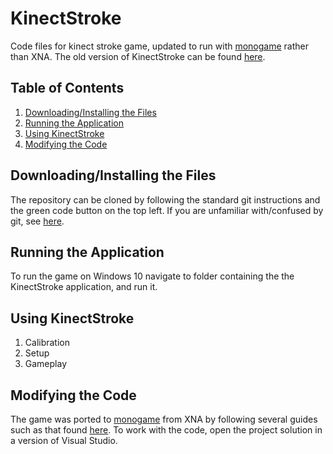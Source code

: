 # KinectStroke

Code files for kinect stroke game, updated to run with [monogame](https://docs.monogame.net/) rather than XNA. The old version of KinectStroke can be found [here](https://github.com/Whisky-Jack/KinectStroke3.0).

## Table of Contents
1. [Downloading/Installing the Files](#downloading)
2. [Running the Application](#running)
3. [Using KinectStroke](#using)
3. [Modifying the Code](#modifying)

## Downloading/Installing the Files <a name="downloading"></a>

The repository can be cloned by following the standard git instructions and the green code button on the top left. If you are unfamiliar with/confused by git, see [here](https://docs.github.com/en/repositories/creating-and-managing-repositories/cloning-a-repository).

## Running the Application <a name="running"></a>

To run the game on Windows 10 navigate to folder containing the the KinectStroke application, and run it.

## Using KinectStroke <a name="using"></a>

1. Calibration
2. Setup
3. Gameplay

## Modifying the Code <a name="modifying"></a>

The game was ported to [monogame](https://docs.monogame.net/) from XNA by following several guides such as that found [here](http://www.knoxgamedesign.org/wp-content/uploads/2020/09/XnaToMonogame.pdf). To work with the code, open the project solution in a version of Visual Studio.
